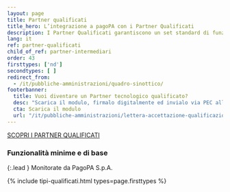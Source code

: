 ```yaml
---
layout: page
title: Partner qualificati
title_hero: L’integrazione a pagoPA con i Partner Qualificati
description: I Partner Qualificati garantiscono un set standard di funzionalità legate alla piattaforma pagoPA. La Qualificazione tecnologica è funzionale alla mera connessione con la piattaforma pagoPA che permette di ottimizzare le integrazioni.
lang: it
ref: partner-qualificati
child_of_ref: partner-intermediari
order: 43
firsttypes: ['nd']
secondtypes: [ ]
redirect_from:
  - /it/pubbliche-amministrazioni/quadro-sinottico/
footerbanner:
  title: Vuoi diventare un Partner tecnologico qualificato?
  desc: "Scarica il modulo, firmalo digitalmente ed invialo via PEC all'indirizzo presente nell'accordo"
  cta: Scarica il modulo
  url: "/it/pubbliche-amministrazioni/lettera-accettazione-qualificazione.pdf"  
---
```


<div class="mb-5 ">
<a href="../partner-intermediari-elenco/#qualificati" class="btn btn-xs btn-primary px-5">SCOPRI I PARTNER QUALIFICATI</a>
</div>

### Funzionalità minime e di base

{:.lead }
Monitorate da PagoPA S.p.A.

{% include tipi-qualificati.html
           types=page.firsttypes %}

<div class="py-4"></div>

